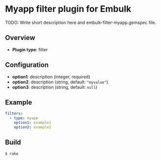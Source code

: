 # Myapp filter plugin for Embulk

TODO: Write short description here and embulk-filter-myapp.gemspec file.

## Overview

* **Plugin type**: filter

## Configuration

- **option1**: description (integer, required)
- **option2**: description (string, default: `"myvalue"`)
- **option3**: description (string, default: `null`)

## Example

```yaml
filters:
  - type: myapp
    option1: example1
    option2: example2
```


## Build

```
$ rake
```
